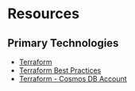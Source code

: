 # Resources

## Primary Technologies

* [Terraform]()
* [Terraform Best Practices](https://www.terraform-best-practices.com/)
* [Terraform - Cosmos DB Account](https://www.terraform.io/docs/providers/azurerm/r/cosmosdb_account.html)
